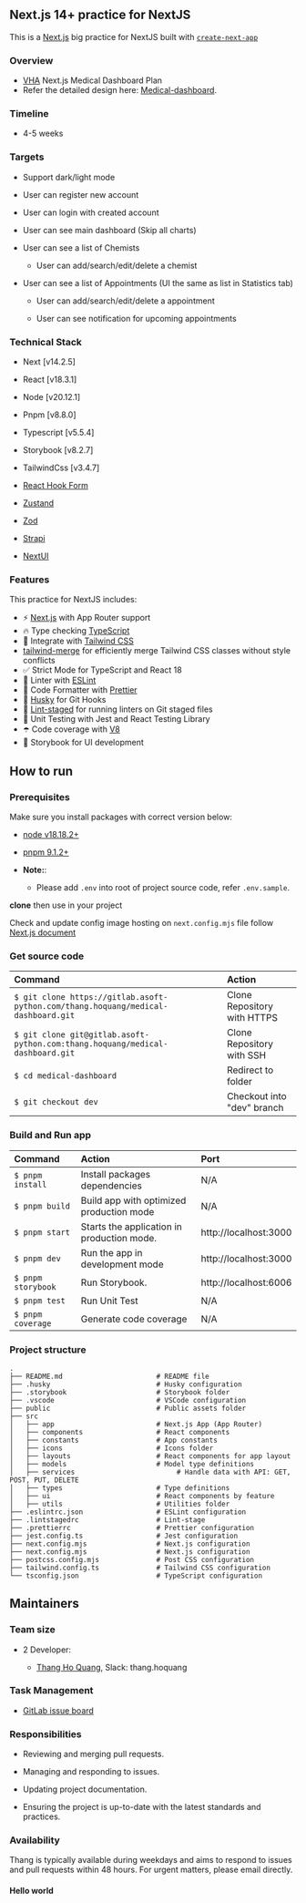 ## Next.js 14+ practice for NextJS

This is a [Next.js](https://nextjs.org/) big practice for NextJS built with [`create-next-app`](https://github.com/vercel/next.js/tree/canary/packages/create-next-app)

### Overview

- [VHA](https://docs.google.com/document/d/1r8h1djOR2VNbIaVsH2V63S-ryJvfQVEI7SAft9D6vuM/edit) Next.js Medical Dashboard Plan
- Refer the detailed design here: [Medical-dashboard](<https://www.figma.com/design/x7FFxxP8LceboLNxMiHU50/Medical-Dashboard-Web-(Community)?node-id=1-17937&node-type=FRAME&t=aV64V94sX5QDt2Oo-0>).

### Timeline

- 4-5 weeks

### Targets

- Support dark/light mode

- User can register new account

- User can login with created account

- User can see main dashboard (Skip all charts)

- User can see a list of Chemists

  - User can add/search/edit/delete a chemist

- User can see a list of Appointments (UI the same as list in Statistics tab)

  - User can add/search/edit/delete a appointment

  - User can see notification for upcoming appointments

### Technical Stack

- Next [v14.2.5]

- React [v18.3.1]

- Node [v20.12.1]

- Pnpm [v8.8.0]

- Typescript [v5.5.4]

- Storybook [v8.2.7]

- TailwindCss [v3.4.7]

- [React Hook Form](https://react-hook-form.com/)

- [Zustand](https://github.com/pmndrs/zustand)

- [Zod](https://zod.dev/)

- [Strapi](https://strapi.io/)

- [NextUI](https://nextui.org/)

### Features

This practice for NextJS includes:

- ⚡ [Next.js](https://nextjs.org/) with App Router support
- 🔥 Type checking [TypeScript](https://www.typescriptlang.org/)
- 💎 Integrate with [Tailwind CSS](https://tailwindcss.com/)
- [tailwind-merge](https://github.com/dcastil/tailwind-merge) for efficiently merge Tailwind CSS classes without style conflicts
- ✅ Strict Mode for TypeScript and React 18
- 📏 Linter with [ESLint](https://eslint.org/)
- 💖 Code Formatter with [Prettier](https://prettier.io/)
- 🦊 [Husky](https://github.com/typicode/husky) for Git Hooks
- 🚫 [Lint-staged](https://github.com/lint-staged/lint-staged) for running linters on Git staged files
- 🦺 Unit Testing with Jest and React Testing Library
- ☂️ Code coverage with [V8](https://v8.dev/blog/javascript-code-coverage)
- 🎉 Storybook for UI development

## How to run

### Prerequisites

Make sure you install packages with correct version below:

- [node v18.18.2+](https://nodejs.org/en/download/package-manager)
- [pnpm 9.1.2+](https://pnpm.io/installation)

- **Note:**:
  - Please add `.env` into root of project source code, refer `.env.sample`.

**clone** then use in your project

Check and update config image hosting on `next.config.mjs` file follow [Next.js document](https://nextjs.org/docs/messages/next-image-unconfigured-host)

### Get source code

| Command                                                                           | Action                      |
| :-------------------------------------------------------------------------------- | :-------------------------- |
| `$ git clone https://gitlab.asoft-python.com/thang.hoquang/medical-dashboard.git` | Clone Repository with HTTPS |
| `$ git clone git@gitlab.asoft-python.com:thang.hoquang/medical-dashboard.git`     | Clone Repository with SSH   |
| `$ cd medical-dashboard`                                                          | Redirect to folder          |
| `$ git checkout dev`                                                              | Checkout into "dev" branch  |

### Build and Run app

| Command            | Action                                     | Port                  |
| :----------------- | :----------------------------------------- | :-------------------- |
| `$ pnpm install`   | Install packages dependencies              | N/A                   |
| `$ pnpm build`     | Build app with optimized production mode   | N/A                   |
| `$ pnpm start`     | Starts the application in production mode. | http://localhost:3000 |
| `$ pnpm dev`       | Run the app in development mode            | http://localhost:3000 |
| `$ pnpm storybook` | Run Storybook.                             | http://localhost:6006 |
| `$ pnpm test`      | Run Unit Test                              | N/A                   |
| `$ pnpm coverage`  | Generate code coverage                     | N/A                   |

### Project structure

```shell
.
├── README.md                       # README file
├── .husky                          # Husky configuration
├── .storybook                      # Storybook folder
├── .vscode                         # VSCode configuration
├── public                          # Public assets folder
├── src
│   ├── app                         # Next.js App (App Router)
│   ├── components                  # React components
│   ├── constants                   # App constants
│   ├── icons                       # Icons folder
│   ├── layouts                     # React components for app layout
│   ├── models                      # Model type definitions
│   ├── services                         # Handle data with API: GET, POST, PUT, DELETE
│   ├── types                       # Type definitions
│   ├── ui                          # React components by feature
│   ├── utils                       # Utilities folder
├── .eslintrc.json                  # ESLint configuration
├── .lintstagedrc                   # Lint-stage
├── .prettierrc                     # Prettier configuration
├── jest.config.ts                  # Jest configuration
├── next.config.mjs                 # Next.js configuration
├── next.config.mjs                 # Next.js configuration
├── postcss.config.mjs              # Post CSS configuration
├── tailwind.config.ts              # Tailwind CSS configuration
└── tsconfig.json                   # TypeScript configuration
```

## Maintainers

### Team size

- 2 Developer:

  - [Thang Ho Quang](mailto:thang.hoquang@asnet.com.vn), Slack: thang.hoquang

### Task Management

- [GitLab issue board](https://gitlab.asoft-python.com/thang.hoquang/medical-dashboard/-/boards)

### Responsibilities

- Reviewing and merging pull requests.

- Managing and responding to issues.

- Updating project documentation.

- Ensuring the project is up-to-date with the latest standards and practices.

### Availability

Thang is typically available during weekdays and aims to respond to issues and pull requests within 48 hours. For urgent matters, please email directly.

#### Hello world
